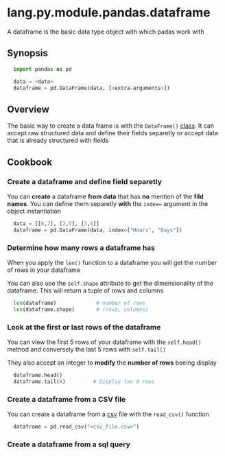 # lang.py.module.pandas.dataframe

A dataframe is the basic data type object with which padas work with

## Synopsis

```py
  import pandas as pd

  data = <data>
  dataframe = pd.DataFrame(data, [<extra-arguments>])
```

## Overview

The basic way to create a data frame is with the `DataFrame()`
[class](./unhs.md). It can accept raw structured data and define their fields
separetly or accept data that is already structured with fields

## Cookbook

### Create a dataframe and define field separetly

You can **create** a dataframe **from data** that has **no** mention of the
**fild names**. You can define them separetly **with** the `index=` argument in the
object instantiation

```py
  data = [[8,2], [2,5], [3,6]]
  dataframe = pd.DataFrame(data, index=["Hours", "Days"])
```

### Determine how many rows a dataframe has

When you apply the `len()` function to a dataframe you will get the number of
rows in your dataframe

You can also use the `self.shape` attribute to get the dimensionality of the
dataframe. This will return a tuple of rows and columns

```py
  len(dataframe)             # number of rows
  len(dataframe.shape)       # (rows, columns)
```

### Look at the first or last rows of the dataframe

You can view the first 5 rows of your dataframe with the `self.head()` method
and conversely the last 5 rows with `self.tail()`

They also accept an integer to **modify** the **number of rows** beeing display

```py
  dataframe.head()
  dataframe.tail(8)         # Display las 8 rows
```

### Create a dataframe from a CSV file

You can create a dataframe from a [csv](./rlaw.md) file with the `read_csv()` function

```py
  dataframe = pd.read_csv("<csv_file.csv>")

```

### Create a dataframe from a sql query
